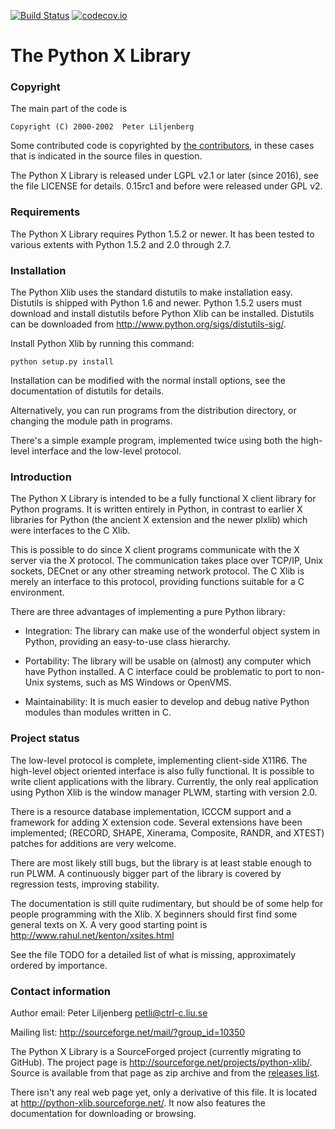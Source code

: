 [![Build Status](https://travis-ci.org/python-xlib/python-xlib.svg?branch=master)](https://travis-ci.org/python-xlib/python-xlib)
[![codecov.io](https://codecov.io/github/python-xlib/python-xlib/coverage.svg?branch=master)](https://codecov.io/github/python-xlib/python-xlib?branch=master)

# The Python X Library

### Copyright

The main part of the code is

    Copyright (C) 2000-2002  Peter Liljenberg

Some contributed code is copyrighted by [the contributors](https://github.com/python-xlib/python-xlib/graphs/contributors), in these cases that is indicated in the source files in question.

The Python X Library is released under LGPL v2.1 or later (since 2016), see the file LICENSE for details.
0.15rc1 and before were released under GPL v2.

### Requirements

The Python X Library requires Python 1.5.2 or newer.  It has been
tested to various extents with Python 1.5.2 and 2.0 through 2.7.


### Installation

The Python Xlib uses the standard distutils to make installation
easy.  Distutils is shipped with Python 1.6 and newer.  Python 1.5.2
users must download and install distutils before Python Xlib can be
installed.  Distutils can be downloaded from
http://www.python.org/sigs/distutils-sig/.

Install Python Xlib by running this command:
```
python setup.py install
```
Installation can be modified with the normal install options, see the
documentation of distutils for details.

Alternatively, you can run programs from the distribution directory,
or changing the module path in programs.

There's a simple example program, implemented twice using both the
high-level interface and the low-level protocol.


### Introduction

The Python X Library is intended to be a fully functional X client
library for Python programs.  It is written entirely in Python, in
contrast to earlier X libraries for Python (the ancient X extension
and the newer plxlib) which were interfaces to the C Xlib.

This is possible to do since X client programs communicate with the X
server via the X protocol.  The communication takes place over TCP/IP,
Unix sockets, DECnet or any other streaming network protocol.  The C
Xlib is merely an interface to this protocol, providing functions
suitable for a C environment.

There are three advantages of implementing a pure Python library:

 * Integration:  The library can make use of the wonderful object
   system in Python, providing an easy-to-use class hierarchy.

 * Portability: The library will be usable on (almost) any computer
   which have Python installed.  A C interface could be problematic to
   port to non-Unix systems, such as MS Windows or OpenVMS.

 * Maintainability:  It is much easier to develop and debug native
   Python modules than modules written in C.


### Project status

The low-level protocol is complete, implementing client-side X11R6.
The high-level object oriented interface is also fully functional.
It is possible to write client applications with the library.
Currently, the only real application using Python Xlib is the window
manager PLWM, starting with version 2.0.

There is a resource database implementation, ICCCM support and a
framework for adding X extension code.  Several extensions have been
implemented; (RECORD, SHAPE, Xinerama, Composite, RANDR, and XTEST)
patches for additions are very welcome.

There are most likely still bugs, but the library is at least stable
enough to run PLWM.  A continuously bigger part of the library is
covered by regression tests, improving stability.

The documentation is still quite rudimentary, but should be of some
help for people programming with the Xlib. X beginners should first
find some general texts on X.  A very good starting point is
http://www.rahul.net/kenton/xsites.html

See the file TODO for a detailed list of what is missing,
approximately ordered by importance.


### Contact information

Author email: Peter Liljenberg <petli@ctrl-c.liu.se>

Mailing list: http://sourceforge.net/mail/?group_id=10350

The Python X Library is a SourceForged project (currently migrating to GitHub). The project page is http://sourceforge.net/projects/python-xlib/. Source is available from that page as zip archive and from the [releases list](https://github.com/python-xlib/python-xlib/releases).

There isn't any real web page yet, only a derivative of this file.  It
is located at http://python-xlib.sourceforge.net/.  It now also
features the documentation for downloading or browsing.
